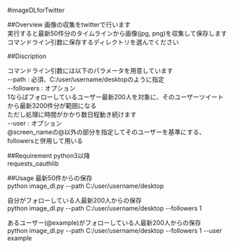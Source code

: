#imageDLforTwitter

##Overview
画像の収集をtwitterで行います  
実行すると最新50件分のタイムラインから画像(jpg, png)を収集して保存します  
コマンドライン引数に保存するディレクトリを選んでください  


##Discription

コマンドライン引数には以下のパラメータを用意しています  
--path : 必須、C:/user/username/desktopのように指定  
--followers : オプション  
1ならばフォローしているユーザー最新200人を対象に、そのユーザーツイートから最新3200件分が範囲になる  
ただし処理に時間がかかり数日程動き続けます  
--user : オプション  
@screen_nameの@以外の部分を指定してそのユーザーを基準にする、followersと併用して用いる  

##Requirement
python3以降  
requests_oauthlib  


##Usage
最新50件からの保存  
python image_dl.py --path C:/user/username/desktop  

自分がフォローしている人最新200人からの保存  
python image_dl.py --path C:/user/username/desktop --followers 1  

あるユーザー(@example)がフォローしている人最新200人からの保存  
python image_dl.py --path C:/user/username/desktop --followers 1 --user example  
